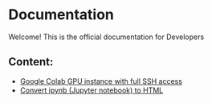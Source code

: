 # Documentation
Welcome! This is the official documentation for Developers

<html>

<head>
    <link rel="stylesheet" href="assets/styles/site.css" type="text/css" />
    <META http-equiv="Content-Type" content="text/html; charset=UTF-8">
</head>

<body class="theme-default aui-theme-default">
    <div id="page">
        <div id="main" class="aui-page-panel">
            <div id="content">
                <div class="pageSection">
                    <div class="pageSectionHeader">
                        <h2 class="pageSectionTitle">Content:</h2>
                    </div>
                    <ul>
                        <li>
                            <a href="https://danieltobon43.github.io/documentation/google-colab-gpu-instance/Transform%20Google%20Colab%20to%20a%20GPU%20instance%20with%20full%20SSH%20access.html">Google Colab GPU instance with full SSH access</a>
                            <img src="google-colab-gpu-instance/Transform Google Colab to a GPU instance with full SSH access __ Imad El Hanafi — Portfolio & Blog_files/atom.svg" height="16" width="16" border="0" align="absmiddle" />
                        </li>
                        <li>
                            <a href="https://danieltobon43.github.io/documentation/convert-ipynb-to-html/index.html">Convert ipynb (Jupyter notebook) to HTML</a>                            
                        </li>
                    </ul>
                </div>
            </div>
        </div>
    </div>
</body>

</html>